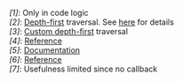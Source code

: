 <a id="timing_ref_1"><i>[1]</i></a>:  Only in code logic<br>
<a id="timing_ref_2"><i>[2]</i></a>:  [Depth-first](https://en.wikipedia.org/wiki/Tree_traversal#Depth-first_search) traversal. See [here](#traversal_order) for details<br>
<a id="timing_ref_3"><i>[3]</i></a>:  [Custom depth-first](https://cs.stackexchange.com/questions/99440) traversal<br>
<a id="timing_ref_4"><i>[4]</i></a>: [Reference](https://github.com/jmespath/jmespath.py/issues/110)<br>
<a id="timing_ref_5"><i>[5]</i></a>: [Documentation](#callbacks)<br>
<a id="timing_ref_6"><i>[6]</i></a>: [Reference](https://stackoverflow.com/questions/55497833/jsonpath-union-of-multiple-different-paths)<br>
<a id="timing_ref_7"><i>[7]</i></a>: Usefulness limited since no callback<br>
